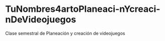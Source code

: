# TuNombres4artoPlaneaci-nYcreaci-nDeVideojuegos
Clase semestral de Planeación y creación de videojuegos
